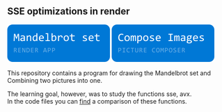 ## SSE optimizations in render

![mandelbrot](readmeRes/mandelbrot-label.svg) ![merge](readmeRes/merge-label.svg)</br>

This repository contains a program for drawing the Mandelbrot set and Combining two pictures into one.

The learning goal, however, was to study the functions sse, avx.</br>
In the code files you can [find](mandelbrotSet/src/benchmark.cpp) a comparison of these functions.


